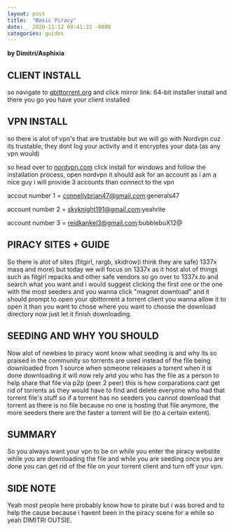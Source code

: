 ```yaml
---
layout: post
title:  "Basic Piracy"
date:   2020-11-12 09:41:32 -0800
categories: guides
---
```

__by Dimitri/Asphixia__

## CLIENT INSTALL
so navigate to [qbittorrent.org](https://www.qbittorrent.org/download.php) and click mirror link: 64-bit installer install and there you go you have your client installed

## VPN INSTALL
so there is alot of vpn's that are trustable but we will go with Nordvpn cuz its trustable, they dont log your activity and it encryptes your data (as any vpn would) 

so head over to [nordvpn.com](https://nordvpn.com/download/?utm_expid=.pItdvYrBRVOAWVzhTTA4mA.0&utm_referrer=https%3A%2F%2Fwww.google.com%2F) click install for windows and follow the installation process, open nordvpn it should ask for an account as i am a nice guy i will provide 3 accounts than connect to the vpn

 accout number 1 = connellybrian47@gmail.com:generals47
 
 account number 2 = skyknight191@gmail.com:yeahrite
 
 account number 3 = reidkankel3@gmail.com:bubblebuX12@   

## PIRACY SITES + GUIDE
So there is alot of sites (fitgirl, rargb, skidrow(i think they are safe) 1337x masq and more) but today we will focus on 1337x as it host alot of things such as fitgirl repacks and other safe vendors so go over to 1337x.to and search what you want and i would suggest clicking the first one or the one with the most seeders and you wanna click "magnet download" and it should prompt to open your qbittorrent a torrent client you wanna allow it to open it than you want to chose where you want to choose the download directory now just let it finish downloading.

## SEEDING AND WHY YOU SHOULD
Now alot of newbies to piracy wont know what seeding is and why its so praised in the community so torrents are used instead of the file being downloaded from 1 source when someone releases a torrent when it is done downloading it will now rely and you who has the file as a person to help share that file via p2p (peer 2 peer) this is how corparations cant get rid of torrents as they would have to find and delete everyone who had that torrent file's stuff so if a torrent has no seeders you cannot download that torrent as there is no file because no one is hosting that file anymore, the more seeders there are the faster a torrent will be (to a certain extent).

## SUMMARY
So you always want your vpn to be on while you enter the piracy webstite while you are downloading the file and while you are seeding once you are done you can get rid of the file on your torrent client and turn off your vpn.

## SIDE NOTE
Yeah most people here probably know how to pirate but i was bored and to help the cause because i havent been in the piracy scene for a while so yeah DIMITRI OUTSIE.
